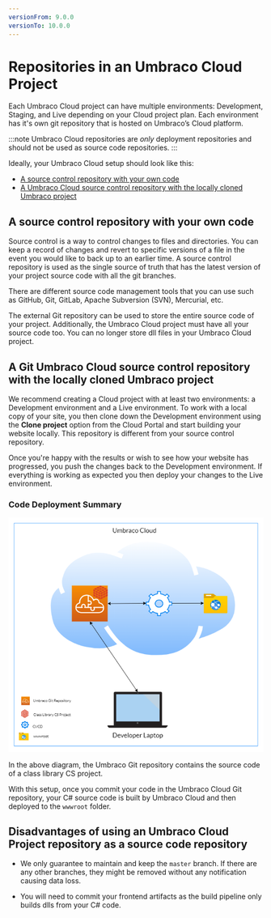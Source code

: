 ```yaml
---
versionFrom: 9.0.0
versionTo: 10.0.0
---
```


# Repositories in an Umbraco Cloud Project

Each Umbraco Cloud project can have multiple environments: Development, Staging, and Live depending on your Cloud project plan. Each environment has it's own git repository that is hosted on Umbraco’s Cloud platform.

:::note
Umbraco Cloud repositories are *only* deployment repositories and should not be used as source code repositories.
:::

Ideally, your Umbraco Cloud setup should look like this:

- [A source control repository with your own code](#a-source-control-repository-with-your-own-code)
- [A Umbraco Cloud source control repository with the locally cloned Umbraco project](#a-git-umbraco-cloud-source-control-repository-with-the-locally-cloned-umbraco-project)

## A source control repository with your own code

Source control is a way to control changes to files and directories. You can keep a record of changes and revert to specific versions of a file in the event you would like to back up to an earlier time. A source control repository is used as the single source of truth that has the latest version of your project source code with all the git branches.

There are different source code management tools that you can use such as GitHub, Git, GitLab, Apache Subversion (SVN), Mercurial, etc.

The external Git repository can be used to store the entire source code of your project. Additionally, the Umbraco Cloud project must have all your source code too. You can no longer store dll files in your Umbraco Cloud project.

## A Git Umbraco Cloud source control repository with the locally cloned Umbraco project

We recommend creating a Cloud project with at least two environments: a Development environment and a Live environment. To work with a local copy of your site, you then clone down the Development environment using the **Clone project** option from the Cloud Portal and start building your website locally. This repository is different from your source control repository.

Once you're happy with the results or wish to see how your website has progressed, you push the changes back to the Development environment. If everything is working as expected you then deploy your changes to the Live environment.

### Code Deployment Summary

![Umbraco Cloud Overview](images/UCP_v9.png)

In the above diagram, the Umbraco Git repository contains the source code of a class library CS project.

With this setup, once you commit your code in the Umbraco Cloud Git repository, your C# source code is built by Umbraco Cloud and then deployed to the `wwwroot` folder.

## Disadvantages of using an Umbraco Cloud Project repository as a source code repository

- We only guarantee to maintain and keep the `master` branch. If there are any other branches, they might be removed without any notification causing data loss.

- You will need to commit your frontend artifacts as the build pipeline only builds dlls from your C# code.
